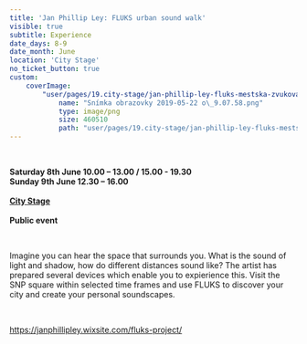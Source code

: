 ```yaml
---
title: 'Jan Phillip Ley: FLUKS urban sound walk'
visible: true
subtitle: Experience
date_days: 8-9
date_month: June
location: 'City Stage'
no_ticket_button: true
custom:
    coverImage:
        "user/pages/19.city-stage/jan-phillip-ley-fluks-mestska-zvukova-prechadzka/Snímka obrazovky 2019-05-22 o\_9.07.58.png":
            name: "Snímka obrazovky 2019-05-22 o\_9.07.58.png"
            type: image/png
            size: 460510
            path: "user/pages/19.city-stage/jan-phillip-ley-fluks-mestska-zvukova-prechadzka/Snímka obrazovky 2019-05-22 o\_9.07.58.png"
---
```


<br>

**Saturday 8th June 10.00 – 13.00 / 15.00 - 19.30**<br>
**Sunday 9th June 12.30 – 16.00**<br>
<br>
**[City Stage](/map)**<br>
<br>
**Public event**

<br>

Imagine you can hear the space that surrounds you. What is the sound of light and shadow,  how do different distances sound like? The artist has prepared several devices which enable you to expierience this. Visit the SNP square within selected time frames and use FLUKS to discover your city and create your personal soundscapes.

<br>

https://janphillipley.wixsite.com/fluks-project/